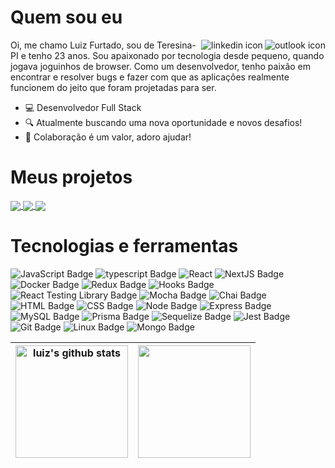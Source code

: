 # Quem sou eu

<a href="mailto:luizfurtadomkt@hotmail.com" target="_blank">
  <img align="right" src="https://user-images.githubusercontent.com/83927877/163906380-ec24ea7f-9552-4780-912c-346eb28eaaa5.png" alt="outlook icon">
</a>
<a href="https://www.linkedin.com/in/luizfurtado/" target="_blank">
  <img align="right" src="https://user-images.githubusercontent.com/83927877/163906575-7e7d8d55-ea20-47f3-85b0-80b4643e87c4.png" alt="linkedin icon">
</a>

Oi, me chamo Luiz Furtado, sou de Teresina-PI e tenho 23 anos. Sou apaixonado por tecnologia desde pequeno, quando jogava joguinhos de browser. Como um desenvolvedor, tenho paixão em encontrar e resolver bugs e fazer com que as aplicações realmente funcionem do jeito que foram projetadas para ser.

- 💻 Desenvolvedor Full Stack
- 🔍 Atualmente buscando uma nova oportunidade e novos desafios!
- 💬 Colaboração é um valor, adoro ajudar!

# Meus projetos

<a href="https://github.com/dev-luizf/trybesmith-project" target="_blank">
  <img align="center" src="https://github-readme-stats.vercel.app/api/pin/?username=dev-luizf&repo=trybesmith-project&theme=react&hide_border=true" />
</a>
<a href="https://github.com/dev-luizf/rick-and-morty-chars" target="_blank">
  <img align="center" src="https://github-readme-stats.vercel.app/api/pin/?username=dev-luizf&repo=rick-and-morty-chars&theme=react&hide_border=true" />
</a>
<a href="https://github.com/dev-luizf/cpf-control" target="_blank">
  <img align="center" src="https://github-readme-stats.vercel.app/api/pin/?username=dev-luizf&repo=cpf-control&theme=react&hide_border=true" />
</a>

# Tecnologias e ferramentas

![JavaScript Badge](https://img.shields.io/badge/-JavaScript-FCC624?style=for-the-badge&logo=JavaScript&logoColor=323330)
![typescript Badge](https://img.shields.io/badge/Typescript-blue?style=for-the-badge&logo=typescript&logoColor=white)
![React](https://img.shields.io/badge/react-%2320232a.svg?style=for-the-badge&logo=react&logoColor=%2361DAFB)
![NextJS Badge](https://img.shields.io/badge/Next.js-1e262c?style=for-the-badge&logo=nextdotjs&logoColor=white)
![Docker Badge](https://img.shields.io/badge/Docker-082135?style=for-the-badge&logo=Docker&logoColor=blue)
![Redux Badge](https://img.shields.io/badge/-Redux-212121?style=for-the-badge&logo=Redux&logoColor=7548bb)
![Hooks Badge](https://img.shields.io/badge/-Hooks-%2320232a.svg?style=for-the-badge&logo=React&logoColor=%2361DAFB)
![React Testing Library Badge](https://img.shields.io/badge/-RTL-%2320232a.svg?style=for-the-badge&logo=react&logoColor=%2361DAFB)
![Mocha Badge](https://img.shields.io/badge/Mocha-8a6343?style=for-the-badge&logo=mocha&logoColor=white)
![Chai Badge](https://img.shields.io/badge/Chai-f7e9c8?style=for-the-badge&logo=mocha&logoColor=a84d45)
![HTML Badge](https://img.shields.io/badge/-HTML-E34F26?style=for-the-badge&logo=html5&logoColor=white)
![CSS Badge](https://img.shields.io/badge/-CSS-1572B6?style=for-the-badge&logo=css3&logoColor=white)
![Node Badge](https://img.shields.io/badge/-Node.js-339933?style=for-the-badge&logo=node.js&logoColor=white)
![Express Badge](https://img.shields.io/badge/-Express.js-green?style=for-the-badge&logo=Express&logoColor=black)
![MySQL Badge](https://img.shields.io/badge/-MySQL-4479A1?style=for-the-badge&logo=MySQL&logoColor=white)
![Prisma Badge](https://img.shields.io/badge/-Prisma-eeeeee?style=for-the-badge&logo=prisma&logoColor=0c344b)
![Sequelize Badge](https://img.shields.io/badge/-Sequelize-eeeeee?style=for-the-badge&logo=sequelize&logoColor=00b1ea)
![Jest Badge](https://img.shields.io/badge/-Jest-C21325?style=for-the-badge&logo=jest&logoColor=white)
![Git Badge](https://img.shields.io/badge/-Git-F05032?style=for-the-badge&logo=git&logoColor=white)
![Linux Badge](https://img.shields.io/badge/-Linux-FCC624?style=for-the-badge&logo=Linux&logoColor=black)
![Mongo Badge](https://img.shields.io/badge/MongoDB-4EA94B?style=for-the-badge&logo=mongodb&logoColor=white)

| <a href="https://github.com/dev-luizf"><img height="180em" align="center" src="https://github-readme-stats.vercel.app/api?username=dev-luizf&count_private=true&show_icons=true&include_all_commits=true&theme=react&hide_border=true" alt="luiz's github stats" /></a> | <a href="https://github.com/dev-luizf"><img height="180em" align="center" src="https://github-readme-stats.vercel.app/api/top-langs/?username=dev-luizf&layout=compact&theme=react&hide_border=true" /></a> |
| ------------- | ------------- |
